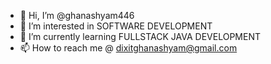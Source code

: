- 👋 Hi, I’m @ghanashyam446
- 👀 I’m interested in SOFTWARE DEVELOPMENT
- 🌱 I’m currently learning FULLSTACK JAVA DEVELOPMENT
- 📫 How to reach me @ dixitghanashyam@gmail.com

<!---
ghanashyam446/ghanashyam446 is a ✨ special ✨ repository because its `README.md` (this file) appears on your GitHub profile.
You can click the Preview link to take a look at your changes.
--->
